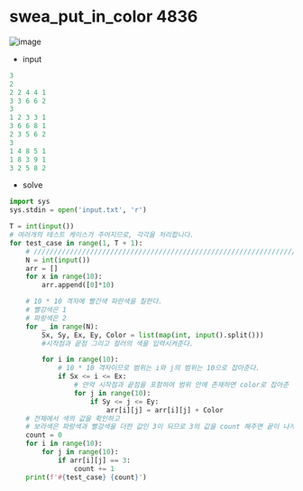 # swea_put_in_color 4836

![image](https://s3.us-west-2.amazonaws.com/secure.notion-static.com/30eca7a1-7ce9-4d21-b188-df156172bc96/Untitled.png?X-Amz-Algorithm=AWS4-HMAC-SHA256&X-Amz-Content-Sha256=UNSIGNED-PAYLOAD&X-Amz-Credential=AKIAT73L2G45EIPT3X45%2F20230309%2Fus-west-2%2Fs3%2Faws4_request&X-Amz-Date=20230309T000610Z&X-Amz-Expires=86400&X-Amz-Signature=ec366e5327ba7eb4b470fd714ca939f97ebc36eef13d0e64e2ccee20aeb6da6b&X-Amz-SignedHeaders=host&response-content-disposition=filename%3D%22Untitled.png%22&x-id=GetObject)

- input

```python
3
2
2 2 4 4 1
3 3 6 6 2
3
1 2 3 3 1
3 6 6 8 1
2 3 5 6 2
3
1 4 8 5 1
1 8 3 9 1
3 2 5 8 2
```

- solve

```python
import sys
sys.stdin = open('input.txt', 'r')

T = int(input())
# 여러개의 테스트 케이스가 주어지므로, 각각을 처리합니다.
for test_case in range(1, T + 1):
    # ///////////////////////////////////////////////////////////////////////////////////
    N = int(input())
    arr = []
    for x in range(10):
        arr.append([0]*10)

    # 10 * 10 격자에 빨간색 파란색을 칠한다.
    # 빨강색은 1
    # 파랑색은 2
    for _ in range(N):
        Sx, Sy, Ex, Ey, Color = list(map(int, input().split()))
        #시작점과 끝점 그리고 컬러의 색을 입력시켜준다.

        for i in range(10):
            # 10 * 10 격자이므로 범위는 i와 j의 범위는 10으로 잡아준다.
            if Sx <= i <= Ex:
                # 만약 시작점과 끝점을 포함하여 범위 안에 존재하면 color로 잡아준 색의 값을 더해준다.
                for j in range(10):
                    if Sy <= j <= Ey:
                        arr[i][j] = arr[i][j] + Color
    # 전체에서 색의 값을 확인하고
    # 보라색은 파랑색과 빨강색을 더한 값인 3이 되므로 3의 값을 count 해주면 끝이 나게 된다.
    count = 0
    for i in range(10):
        for j in range(10):
            if arr[i][j] == 3:
                count += 1
    print(f'#{test_case} {count}')
```


